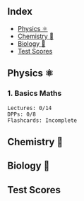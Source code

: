 ## Index
+ [Physics ⚛️](#physics-⚛️)
+ [Chemistry 🧪](#chemistry-🧪)
+ [Biology 🧬](#biology-🧬)
+ [Test Scores](#test-scores)
## Physics ⚛️
### 1. Basics Maths
```
Lectures: 0/14
DPPs: 0/8
Flashcards: Incomplete
```
## Chemistry 🧪
## Biology 🧬
## Test Scores
